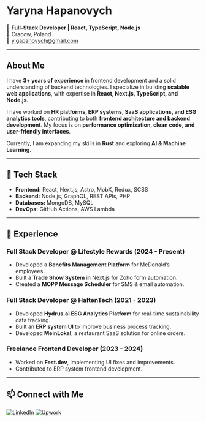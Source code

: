 # Yaryna Hapanovych

🚀 **Full-Stack Developer | React, TypeScript, Node.js**  
📍 Cracow, Poland  
📧 y.gapanovych@gmail.com  

---

## About Me

I have **3+ years of experience** in frontend development and a solid understanding of backend technologies. I specialize in building **scalable web applications**, with expertise in **React, Next.js, TypeScript, and Node.js**.  

I have worked on **HR platforms, ERP systems, SaaS applications, and ESG analytics tools**, contributing to both **frontend architecture and backend development**. My focus is on **performance optimization, clean code, and user-friendly interfaces**.  

Currently, I am expanding my skills in **Rust** and exploring **AI & Machine Learning**.

---

## 🔧 Tech Stack

- **Frontend:** React, Next.js, Astro, MobX, Redux, SCSS  
- **Backend:** Node.js, GraphQL, REST APIs, PHP  
- **Databases:** MongoDB, MySQL  
- **DevOps:** GitHub Actions, AWS Lambda  

---

## 💼 Experience

### **Full Stack Developer @ Lifestyle Rewards (2024 - Present)**
- Developed a **Benefits Management Platform** for McDonald’s employees.
- Built a **Trade Show System** in Next.js for Zoho form automation.
- Created a **MOPP Message Scheduler** for SMS & email automation.

### **Full Stack Developer @ HaltenTech (2021 - 2023)**
- Developed **Hydrus.ai ESG Analytics Platform** for real-time sustainability data tracking.
- Built an **ERP system UI** to improve business process tracking.
- Developed **MeinLokal**, a restaurant SaaS solution for online orders.

### **Freelance Frontend Developer (2023 - 2024)**
- Worked on **Fest.dev**, implementing UI fixes and improvements.
- Contributed to ERP system frontend development.

---


## 📫 Connect with Me

[![LinkedIn](https://img.shields.io/badge/LinkedIn-Connect-blue?logo=linkedin)](https://www.linkedin.com/in/YarynaHapanovych/)
[![Upwork](https://img.shields.io/badge/Upwork-Profile-green?logo=upwork)](https://www.upwork.com/freelancers/YarynaHapanovych)
